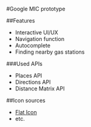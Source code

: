 #Google MIC prototype

##Features
* Interactive UI/UX
* Navigation function
* Autocomplete
* Finding nearby gas stations

###Used APIs
* Places API
* Directions API
* Distance Matrix API
<!-- * Geocoding API -->

##Icon sources
* [Flat Icon](http://www.flaticon.com/)
* etc.
